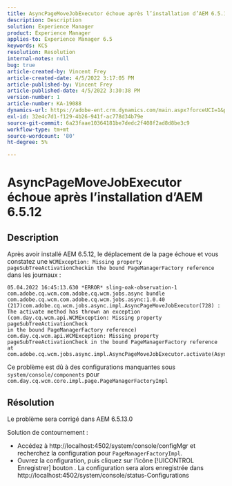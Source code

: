```yaml
---
title: AsyncPageMoveJobExecutor échoue après l’installation d’AEM 6.5.12
description: Description
solution: Experience Manager
product: Experience Manager
applies-to: Experience Manager 6.5
keywords: KCS
resolution: Resolution
internal-notes: null
bug: true
article-created-by: Vincent Frey
article-created-date: 4/5/2022 3:17:05 PM
article-published-by: Vincent Frey
article-published-date: 4/5/2022 3:30:38 PM
version-number: 1
article-number: KA-19088
dynamics-url: https://adobe-ent.crm.dynamics.com/main.aspx?forceUCI=1&pagetype=entityrecord&etn=knowledgearticle&id=a9c8686e-f3b4-ec11-983f-000d3a5d0d94
exl-id: 32e4c7d1-f129-4b26-941f-ac778d34b79e
source-git-commit: 6a23faae10364181be7dedc2f408f2ad8d8be3c9
workflow-type: tm+mt
source-wordcount: '80'
ht-degree: 5%

---
```


# AsyncPageMoveJobExecutor échoue après l’installation d’AEM 6.5.12

## Description


Après avoir installé AEM 6.5.12, le déplacement de la page échoue et vous constatez une `WCMException: Missing property pageSubTreeActivationCheckin the bound PageManagerFactory reference` dans les journaux :

```
05.04.2022 16:45:13.630 *ERROR* sling-oak-observation-1 com.adobe.cq.wcm.com.adobe.cq.wcm.jobs.async bundle 
com.adobe.cq.wcm.com.adobe.cq.wcm.jobs.async:1.0.40 (217)com.adobe.cq.wcm.jobs.async.impl.AsyncPageMoveJobExecutor(728) : 
The activate method has thrown an exception (com.day.cq.wcm.api.WCMException: Missing property pageSubTreeActivationCheck
in the bound PageManagerFactory reference)
com.day.cq.wcm.api.WCMException: Missing property pageSubTreeActivationCheck in the bound PageManagerFactory reference
at com.adobe.cq.wcm.jobs.async.impl.AsyncPageMoveJobExecutor.activate(AsyncPageMoveJobExecutor.java:350)
```


Ce problème est dû à des configurations manquantes sous `system/console/components` pour `com.day.cq.wcm.core.impl.page.PageManagerFactoryImpl`


## Résolution


Le problème sera corrigé dans AEM 6.5.13.0

Solution de contournement : 
- Accédez à http://localhost:4502/system/console/configMgr et recherchez la configuration pour `PageManagerFactoryImpl`.
- Ouvrez la configuration, puis cliquez sur l’icône [!UICONTROL Enregistrer] bouton . La configuration sera alors enregistrée dans http://localhost:4502/system/console/status-Configurations
